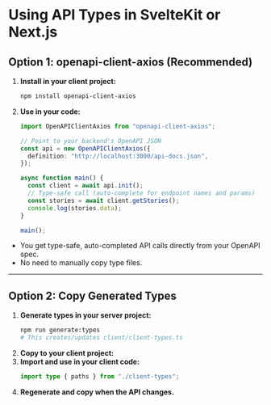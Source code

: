 # Using API Types in SvelteKit or Next.js

## Option 1: openapi-client-axios (Recommended)

1. **Install in your client project:**

   ```bash
   npm install openapi-client-axios
   ```

2. **Use in your code:**

   ```ts
   import OpenAPIClientAxios from "openapi-client-axios";

   // Point to your backend's OpenAPI JSON
   const api = new OpenAPIClientAxios({
     definition: "http://localhost:3000/api-docs.json",
   });

   async function main() {
     const client = await api.init();
     // Type-safe call (auto-complete for endpoint names and params)
     const stories = await client.getStories();
     console.log(stories.data);
   }

   main();
   ```

- You get type-safe, auto-completed API calls directly from your OpenAPI spec.
- No need to manually copy type files.

---

## Option 2: Copy Generated Types

1. **Generate types in your server project:**
   ```bash
   npm run generate:types
   # This creates/updates client/client-types.ts
   ```
2. **Copy to your client project:**
3. **Import and use in your client code:**
   ```ts
   import type { paths } from "./client-types";
   ```
4. **Regenerate and copy when the API changes.**
